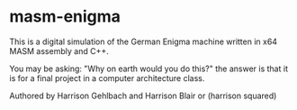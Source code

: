 # masm-enigma
This is a digital simulation of the German Enigma machine written in x64 MASM assembly and C++.

You may be asking: "Why on earth would you do this?" the answer is that it is for a final project in a computer architecture class.

Authored by Harrison Gehlbach and Harrison Blair or (harrison squared)
